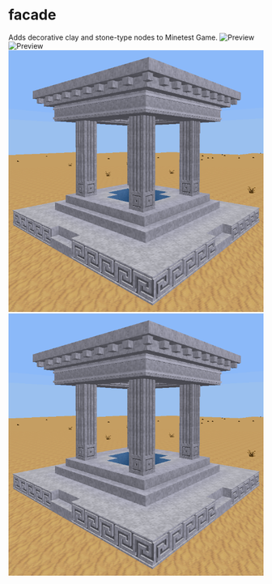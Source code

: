# facade
Adds decorative clay and stone-type nodes to Minetest Game.
![Preview](https://github.com/TumeniNodes/facade/blob/master/screenshot.png)
![Preview](https://github.com/TumeniNodes/facade/blob/master/screenshot2.png)
![Preview](https://github.com/TumeniNodes/facade/blob/master/screenshot3.png)
![Preview](https://github.com/TumeniNodes/facade/blob/master/screenshot3.png)
